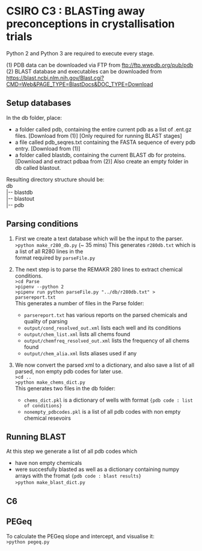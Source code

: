 # CSIRO C3 : BLASTing away preconceptions in crystallisation trials
Python 2 and Python 3 are required to execute every stage.

(1) PDB data can be downloaded via FTP from ftp://ftp.wwpdb.org/pub/pdb \
(2) BLAST database and executables can be downloaded from https://blast.ncbi.nlm.nih.gov/Blast.cgi?CMD=Web&PAGE_TYPE=BlastDocs&DOC_TYPE=Download

## Setup databases
In the db folder, place:
* a folder called pdb, containing the entire current pdb as a list of .ent.gz files. [Download from (1)]
[Only required for running BLAST stages]
* a file called pdb_seqres.txt containing the FASTA sequence of every pdb entry. [Download from (1)]
* a folder called blastdb, containing the current BLAST db for proteins. [Download and extract pdbaa from (2)]
Also create an empty folder in db called blastout.

Resulting directory structure should be:\
db\
|-- blastdb\
|-- blastout\
|-- pdb

## Parsing conditions
1. First we create a text database which will be the input to the parser.\
  `>python make_r280_db.py` (~ 35 mins)
   This generates `r280db.txt` which is a list of all R280 lines in the \
   format required by `parseFile.py`

2. The next step is to parse the REMAKR 280 lines to extract chemical conditions.\
   `>cd Parse`\
   `>pipenv --python 2`\
   `>pipenv run python parseFile.py "../db/r280db.txt" > parsereport.txt`\
   This generates a number of files in the Parse folder:
   * `parsereport.txt` has various reports on the parsed chemicals and quality of parsing
   * `output/cond_resolved_out.xml` lists each well and its conditions
   * `output/chem_list.xml` lists all chems found
   * `output/chemfreq_resolved_out.xml` lists the frequency of all chems found
   * `output/chem_alia.xml` lists aliases used if any
   
3. We now convert the parsed xml to a dictionary, and also save a list of all\
   parsed, non empty pdb codes for later use.\
   `>cd ..`\
   `>python make_chems_dict.py`\
   This generates two files in the db folder:
   * `chems_dict.pkl` is a dictionary of wells with format `{pdb code : list of conditions}`
   * `nonempty_pdbcodes.pkl` is a list of all pdb codes with non empty chemical resevoirs

## Running BLAST
At this step we generate a list of all pdb codes which
* have non empty chemicals
* were succesfully blasted
as well as a dictionary containing numpy arrays with the fromat `{pdb code : blast results}`\
`>python make_blast_dict.py`

## C6

## PEGeq
To calculate the PEGeq slope and intercept, and visualise it:\
`>python pegeq.py`
